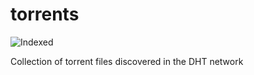 torrents 
========
![Indexed](https://img.shields.io/badge/indexed-61743-blue)

Collection of torrent files discovered in the DHT network
